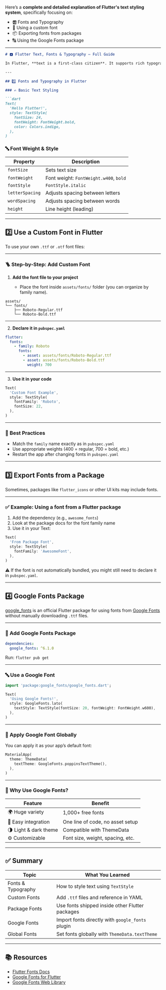 Here’s a **complete and detailed explanation of Flutter's text styling system**, specifically focusing on:

* 🆎 Fonts and Typography
* 🧩 Using a custom font
* 📦 Exporting fonts from packages
* 🔠 Using the Google Fonts package

---

````markdown
# 🅰️ Flutter Text, Fonts & Typography – Full Guide

In Flutter, **text is a first-class citizen**. It supports rich typography with customizable fonts, weights, styles, and spacing. This guide explores how to use **custom fonts**, **package fonts**, and the **Google Fonts package** for professional and beautiful text design.

---

## 1️⃣ Fonts and Typography in Flutter

### ✍️ Basic Text Styling

```dart
Text(
  'Hello Flutter!',
  style: TextStyle(
    fontSize: 24,
    fontWeight: FontWeight.bold,
    color: Colors.indigo,
  ),
)
````

### 🔤 Font Weight & Style

| Property        | Description                            |
| --------------- | -------------------------------------- |
| `fontSize`      | Sets text size                         |
| `fontWeight`    | Font weight: `FontWeight.w400`, `bold` |
| `fontStyle`     | `FontStyle.italic`                     |
| `letterSpacing` | Adjusts spacing between letters        |
| `wordSpacing`   | Adjusts spacing between words          |
| `height`        | Line height (leading)                  |

---

## 2️⃣ Use a Custom Font in Flutter

To use your own `.ttf` or `.otf` font files:

---

### 🪜 Step-by-Step: Add Custom Font

1. **Add the font file to your project**

   * Place the font inside `assets/fonts/` folder (you can organize by family name).

```
assets/
└── fonts/
    ├── Roboto-Regular.ttf
    └── Roboto-Bold.ttf
```

---

2. **Declare it in `pubspec.yaml`**

```yaml
flutter:
  fonts:
    - family: Roboto
      fonts:
        - asset: assets/fonts/Roboto-Regular.ttf
        - asset: assets/fonts/Roboto-Bold.ttf
          weight: 700
```

---

3. **Use it in your code**

```dart
Text(
  'Custom Font Example',
  style: TextStyle(
    fontFamily: 'Roboto',
    fontSize: 22,
  ),
)
```

---

### 🎯 Best Practices

* Match the `family` name exactly as in `pubspec.yaml`
* Use appropriate weights (400 = regular, 700 = bold, etc.)
* Restart the app after changing fonts in `pubspec.yaml`

---

## 3️⃣ Export Fonts from a Package

Sometimes, packages like `flutter_icons` or other UI kits may include fonts.

---

### ✅ Example: Using a font from a Flutter package

1. Add the dependency (e.g., `awesome_fonts`)
2. Look at the package docs for the font family name
3. Use it in your Text:

```dart
Text(
  'From Package Font',
  style: TextStyle(
    fontFamily: 'AwesomeFont',
  ),
)
```

⚠️ If the font is not automatically bundled, you might still need to declare it in `pubspec.yaml`.

---

## 4️⃣ Google Fonts Package

[google\_fonts](https://pub.dev/packages/google_fonts) is an official Flutter package for using fonts from [Google Fonts](https://fonts.google.com) without manually downloading `.ttf` files.

---

### 🚀 Add Google Fonts Package

```yaml
dependencies:
  google_fonts: ^6.1.0
```

Run: `flutter pub get`

---

### 🔤 Use a Google Font

```dart
import 'package:google_fonts/google_fonts.dart';

Text(
  'Using Google Fonts!',
  style: GoogleFonts.lato(
    textStyle: TextStyle(fontSize: 20, fontWeight: FontWeight.w600),
  ),
)
```

---

### 🎯 Apply Google Font Globally

You can apply it as your app’s default font:

```dart
MaterialApp(
  theme: ThemeData(
    textTheme: GoogleFonts.poppinsTextTheme(),
  ),
)
```

---

### 🧠 Why Use Google Fonts?

| Feature               | Benefit                          |
| --------------------- | -------------------------------- |
| 🌍 Huge variety       | 1,000+ free fonts                |
| 🔁 Easy integration   | One line of code, no asset setup |
| 🌗 Light & dark theme | Compatible with ThemeData        |
| ⚙️ Customizable       | Font size, weight, spacing, etc. |

---

## ✅ Summary

| Topic              | What You Learned                                 |
| ------------------ | ------------------------------------------------ |
| Fonts & Typography | How to style text using `TextStyle`              |
| Custom Fonts       | Add `.ttf` files and reference in YAML           |
| Package Fonts      | Use fonts shipped inside other Flutter packages  |
| Google Fonts       | Import fonts directly with `google_fonts` plugin |
| Global Fonts       | Set fonts globally with `ThemeData.textTheme`    |

---

## 📚 Resources

* [Flutter Fonts Docs](https://docs.flutter.dev/cookbook/design/fonts)
* [Google Fonts for Flutter](https://pub.dev/packages/google_fonts)
* [Google Fonts Web Library](https://fonts.google.com)

 
